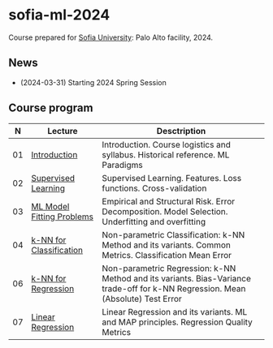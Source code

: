 # sofia-ml-2024
Course prepared for [Sofia University](https://www.sofia.edu): Palo Alto facility, 2024.

## News
* (2024-03-31) Starting 2024 Spring Session

## Course program
| N  | Lecture       | Desctription                                 | 
| -- | ------------- | -------------                                | 
| 01 | [Introduction](/lectures/lecture_ml_01_2024.pdf)    | Introduction. Course logistics and syllabus. Historical reference. ML Paradigms |
| 02 | [Supervised Learning](/lectures/lecture_ml_02_2024.pdf)    | Supervised Learning. Features. Loss functions. Cross-validation |
| 03 | [ML Model Fitting Problems](/lectures/lecture_ml_03_2024.pdf)    | Empirical and Structural Risk. Error Decomposition. Model Selection. Underfitting and overfitting |
| 04 | [k-NN for Classification](/lectures/lecture_ml_04_2024.pdf)    | Non-parametric Classification: k-NN Method and its variants. Common Metrics. Classification Mean Error |
| 06 | [k-NN for Regression](/lectures/lecture_ml_06_2024.pdf)    | Non-parametric Regression: k-NN Method and its variants. Bias-Variance trade-off for k-NN Regression. Mean (Absolute) Test Error |
| 07 | [Linear Regression](/lectures/lecture_ml_07_2024.pdf)    | Linear Regression and its variants. ML and MAP principles. Regression Quality Metrics |
